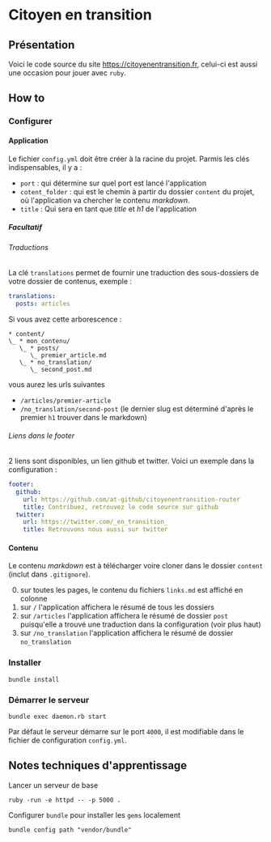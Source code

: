 # Citoyen en transition

## Présentation
Voici le code source du site https://citoyenentransition.fr,
celui-ci est aussi une occasion pour jouer avec `ruby`.

## How to

### Configurer

#### Application
Le fichier `config.yml` doit être créer à la racine du projet.
Parmis les clés indispensables, il y a :
- `port` : qui détermine sur quel port est lancé l'application
- `cotent_folder` : qui est le chemin à partir du dossier `content` du projet,
où l'application va chercher le contenu *markdown*.
- `title` : Qui sera en tant que *title* et *h1* de l'application

##### Facultatif

###### Traductions
La clé `translations` permet de fournir une traduction des sous-dossiers de votre dossier de contenus,
exemple :
```yaml
translations:
  posts: articles
```
Si vous avez cette arborescence :
```
* content/
\_ * mon_contenu/
   \_ * posts/
      \_ premier_article.md
   \_ * no_translation/
      \_ second_post.md
```
vous aurez les urls suivantes
- `/articles/premier-article`
- `/no_translation/second-post`
(le dernier slug est déterminé d'après le premier `h1` trouver dans le markdown)

###### Liens dans le footer
2 liens sont disponibles, un lien github et twitter.
Voici un exemple dans la configuration :
```yaml
footer:
  github:
    url: https://github.com/at-github/citoyenentransition-router
    title: Contribuez, retrouvez le code source sur github
  twitter:
    url: https://twitter.com/_en_transition_
    title: Retrouvons nous aussi sur twitter
```

#### Contenu

Le contenu *markdown* est à télécharger voire cloner dans le dossier `content`
(inclut dans `.gitignore`).

0. sur toutes les pages, le contenu du fichiers `links.md` est affiché en colonne
1. sur `/` l'application affichera le résumé de tous les dossiers
2. sur `/articles` l'application affichera le résumé de dossier `post` puisqu'elle a trouvé une traduction dans la configuration (voir plus haut)
3. sur `/no_translation` l'application affichera le résumé de dossier `no_translation`

### Installer
```
bundle install
```

### Démarrer le serveur

```shell
bundle exec daemon.rb start
```
Par défaut le serveur démarre sur le port `4000`,
il est modifiable dans le fichier de configuration `config.yml`.

## Notes techniques d'apprentissage

Lancer un serveur de base
```shell
ruby -run -e httpd -- -p 5000 .
```

Configurer `bundle` pour installer les `gems` localement
```
bundle config path "vendor/bundle"
```
